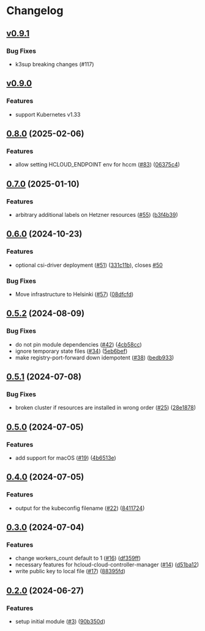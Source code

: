 # Changelog

## [v0.9.1](https://github.com/hetznercloud/kubernetes-dev-env/releases/tag/v0.9.1)

### Bug Fixes

- k3sup breaking changes (#117)

## [v0.9.0](https://github.com/hetznercloud/kubernetes-dev-env/releases/tag/v0.9.0)

### Features

- support Kubernetes v1.33

## [0.8.0](https://github.com/hetznercloud/kubernetes-dev-env/compare/v0.7.0...v0.8.0) (2025-02-06)


### Features

* allow setting HCLOUD_ENDPOINT env for hccm ([#83](https://github.com/hetznercloud/kubernetes-dev-env/issues/83)) ([06375c4](https://github.com/hetznercloud/kubernetes-dev-env/commit/06375c49abfbacb7b432477751b7a589d3528f83))

## [0.7.0](https://github.com/hetznercloud/kubernetes-dev-env/compare/v0.6.0...v0.7.0) (2025-01-10)


### Features

* arbitrary additional labels on Hetzner resources ([#55](https://github.com/hetznercloud/kubernetes-dev-env/issues/55)) ([b3f4b39](https://github.com/hetznercloud/kubernetes-dev-env/commit/b3f4b39f35af1e3afb157d13113fdabb5a6d6fe5))

## [0.6.0](https://github.com/hetznercloud/kubernetes-dev-env/compare/v0.5.2...v0.6.0) (2024-10-23)


### Features

* optional csi-driver deployment ([#51](https://github.com/hetznercloud/kubernetes-dev-env/issues/51)) ([331c11b](https://github.com/hetznercloud/kubernetes-dev-env/commit/331c11b92607a2a6851adcc02bda4c9f3d958c30)), closes [#50](https://github.com/hetznercloud/kubernetes-dev-env/issues/50)


### Bug Fixes

* Move infrastructure to Helsinki ([#57](https://github.com/hetznercloud/kubernetes-dev-env/issues/57)) ([08dfcfd](https://github.com/hetznercloud/kubernetes-dev-env/commit/08dfcfd83721cbc94bbecda43d6963815a42ab07))

## [0.5.2](https://github.com/hetznercloud/kubernetes-dev-env/compare/v0.5.1...v0.5.2) (2024-08-09)


### Bug Fixes

* do not pin module dependencies ([#42](https://github.com/hetznercloud/kubernetes-dev-env/issues/42)) ([4cb58cc](https://github.com/hetznercloud/kubernetes-dev-env/commit/4cb58ccb71fefc6a85d21563b5165c580a3509d4))
* ignore temporary state files ([#34](https://github.com/hetznercloud/kubernetes-dev-env/issues/34)) ([5eb6bef](https://github.com/hetznercloud/kubernetes-dev-env/commit/5eb6bef5c53b5ea53f94f00b82f080b1278792ec))
* make registry-port-forward down idempotent ([#38](https://github.com/hetznercloud/kubernetes-dev-env/issues/38)) ([bedb933](https://github.com/hetznercloud/kubernetes-dev-env/commit/bedb933cae34cb87187b09c821d3fb512e8c38f0))

## [0.5.1](https://github.com/hetznercloud/kubernetes-dev-env/compare/v0.5.0...v0.5.1) (2024-07-08)


### Bug Fixes

* broken cluster if resources are installed in wrong order ([#25](https://github.com/hetznercloud/kubernetes-dev-env/issues/25)) ([28e1878](https://github.com/hetznercloud/kubernetes-dev-env/commit/28e1878afb389e33d474d8596935f522334e3c70))

## [0.5.0](https://github.com/hetznercloud/kubernetes-dev-env/compare/v0.4.0...v0.5.0) (2024-07-05)


### Features

* add support for macOS ([#19](https://github.com/hetznercloud/kubernetes-dev-env/issues/19)) ([4b6513e](https://github.com/hetznercloud/kubernetes-dev-env/commit/4b6513e76cb0d9757e96a24bff73ec04edde2c63))

## [0.4.0](https://github.com/hetznercloud/kubernetes-dev-env/compare/v0.3.0...v0.4.0) (2024-07-05)


### Features

* output for the kubeconfig filename ([#22](https://github.com/hetznercloud/kubernetes-dev-env/issues/22)) ([8411724](https://github.com/hetznercloud/kubernetes-dev-env/commit/841172497191c1613393fad1ca2c21849f6ec1df))

## [0.3.0](https://github.com/hetznercloud/kubernetes-dev-env/compare/v0.2.0...v0.3.0) (2024-07-04)


### Features

* change workers_count default to 1 ([#16](https://github.com/hetznercloud/kubernetes-dev-env/issues/16)) ([df359ff](https://github.com/hetznercloud/kubernetes-dev-env/commit/df359ff7ba3a0190e5e7507eae0ccf10efab3122))
* necessary features for hcloud-cloud-controller-manager ([#14](https://github.com/hetznercloud/kubernetes-dev-env/issues/14)) ([d51ba12](https://github.com/hetznercloud/kubernetes-dev-env/commit/d51ba126d917bb752d6e446ee8039f6404a8f3a7))
* write public key to local file  ([#17](https://github.com/hetznercloud/kubernetes-dev-env/issues/17)) ([88395fd](https://github.com/hetznercloud/kubernetes-dev-env/commit/88395fdd559bc7185a8594fb3c8fbce265472c6c))

## [0.2.0](https://github.com/hetznercloud/kubernetes-dev-env/compare/v0.1.0...v0.2.0) (2024-06-27)


### Features

* setup initial module ([#3](https://github.com/hetznercloud/kubernetes-dev-env/issues/3)) ([90b350d](https://github.com/hetznercloud/kubernetes-dev-env/commit/90b350d748048ecb99b28fe43af618c9f847ceb1))
